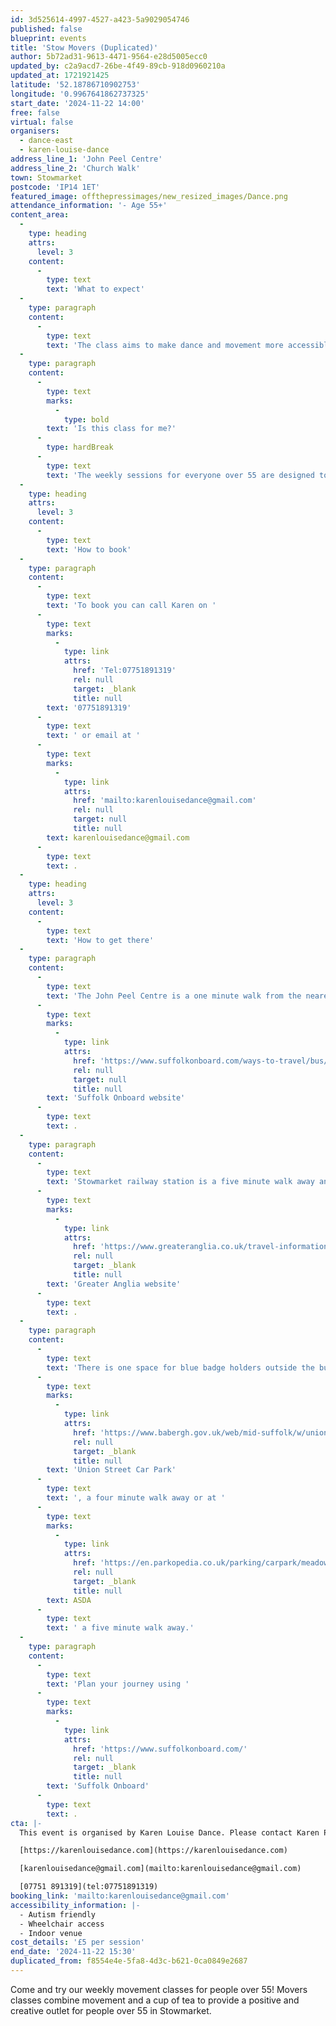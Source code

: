 ```yaml
---
id: 3d525614-4997-4527-a423-5a9029054746
published: false
blueprint: events
title: 'Stow Movers (Duplicated)'
author: 5b72ad31-9613-4471-9564-e28d5005ecc0
updated_by: c2a9acd7-26be-4f49-89cb-918d0960210a
updated_at: 1721921425
latitude: '52.18786710902753'
longitude: '0.9967641862737325'
start_date: '2024-11-22 14:00'
free: false
virtual: false
organisers:
  - dance-east
  - karen-louise-dance
address_line_1: 'John Peel Centre'
address_line_2: 'Church Walk'
town: Stowmarket
postcode: 'IP14 1ET'
featured_image: offthepressimages/new_resized_images/Dance.png
attendance_information: '- Age 55+'
content_area:
  -
    type: heading
    attrs:
      level: 3
    content:
      -
        type: text
        text: 'What to expect'
  -
    type: paragraph
    content:
      -
        type: text
        text: 'The class aims to make dance and movement more accessible by pairing the activity with the chance to meet new people in a friendly and relaxed environment. Led by a team of professional dance artists, the Movers classes gives people the opportunity to socialise and get moving in a fun and relaxed environment.'
  -
    type: paragraph
    content:
      -
        type: text
        marks:
          -
            type: bold
        text: 'Is this class for me?'
      -
        type: hardBreak
      -
        type: text
        text: 'The weekly sessions for everyone over 55 are designed to boost mental and physical health and include a chance to socialise and connect with others, but most importantly to have fun. Sessions will be led by an experienced dance artist and are suitable for all levels of mobility. No dance experience is necessary.'
  -
    type: heading
    attrs:
      level: 3
    content:
      -
        type: text
        text: 'How to book'
  -
    type: paragraph
    content:
      -
        type: text
        text: 'To book you can call Karen on '
      -
        type: text
        marks:
          -
            type: link
            attrs:
              href: 'Tel:07751891319'
              rel: null
              target: _blank
              title: null
        text: '07751891319'
      -
        type: text
        text: ' or email at '
      -
        type: text
        marks:
          -
            type: link
            attrs:
              href: 'mailto:karenlouisedance@gmail.com'
              rel: null
              target: null
              title: null
        text: karenlouisedance@gmail.com
      -
        type: text
        text: .
  -
    type: heading
    attrs:
      level: 3
    content:
      -
        type: text
        text: 'How to get there'
  -
    type: paragraph
    content:
      -
        type: text
        text: 'The John Peel Centre is a one minute walk from the nearest bus stop, and you can find up-to-date times on the '
      -
        type: text
        marks:
          -
            type: link
            attrs:
              href: 'https://www.suffolkonboard.com/ways-to-travel/bus/bus-timetable-updates/'
              rel: null
              target: null
              title: null
        text: 'Suffolk Onboard website'
      -
        type: text
        text: .
  -
    type: paragraph
    content:
      -
        type: text
        text: 'Stowmarket railway station is a five minute walk away and you can find times on the '
      -
        type: text
        marks:
          -
            type: link
            attrs:
              href: 'https://www.greateranglia.co.uk/travel-information/station-information/smk'
              rel: null
              target: _blank
              title: null
        text: 'Greater Anglia website'
      -
        type: text
        text: .
  -
    type: paragraph
    content:
      -
        type: text
        text: 'There is one space for blue badge holders outside the building. There are a number of public and supermarket car parks close to the John Peel Centre. The nearest car park is '
      -
        type: text
        marks:
          -
            type: link
            attrs:
              href: 'https://www.babergh.gov.uk/web/mid-suffolk/w/union-street-car-park-1'
              rel: null
              target: _blank
              title: null
        text: 'Union Street Car Park'
      -
        type: text
        text: ', a four minute walk away or at '
      -
        type: text
        marks:
          -
            type: link
            attrs:
              href: 'https://en.parkopedia.co.uk/parking/carpark/meadow_centre/ip14/stowmarket/?arriving=202405291430&leaving=202405291630#google_vignette'
              rel: null
              target: _blank
              title: null
        text: ASDA
      -
        type: text
        text: ' a five minute walk away.'
  -
    type: paragraph
    content:
      -
        type: text
        text: 'Plan your journey using '
      -
        type: text
        marks:
          -
            type: link
            attrs:
              href: 'https://www.suffolkonboard.com/'
              rel: null
              target: _blank
              title: null
        text: 'Suffolk Onboard'
      -
        type: text
        text: .
cta: |-
  This event is organised by Karen Louise Dance. Please contact Karen Pratt:

  [https://karenlouisedance.com](https://karenlouisedance.com)

  [karenlouisedance@gmail.com](mailto:karenlouisedance@gmail.com)

  [07751 891319](tel:07751891319)
booking_link: 'mailto:karenlouisedance@gmail.com'
accessibility_information: |-
  - Autism friendly
  - Wheelchair access
  - Indoor venue
cost_details: '£5 per session'
end_date: '2024-11-22 15:30'
duplicated_from: f8554e4e-5fa8-4d3c-b621-0ca0849e2687
---
```

Come and try our weekly movement classes for people over 55! Movers classes combine movement and a cup of tea to provide a positive and creative outlet for people over 55 in Stowmarket.